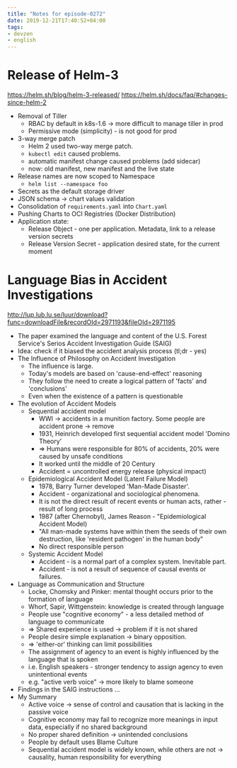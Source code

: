 ```yaml
---
title: "Notes for episode-0272"
date: 2019-12-21T17:40:52+04:00
tags:
- devzen
- english
---
```



# Release of Helm-3
https://helm.sh/blog/helm-3-released/
https://helm.sh/docs/faq/#changes-since-helm-2

- Removal of Tiller
  - RBAC by default in k8s-1.6 -> more difficult to manage tiller in prod
  - Permissive mode (simplicity) - is not good for prod
- 3-way merge patch
  - Helm 2 used two-way merge patch.
  - `kubectl edit` caused problems.
  - automatic manifest change caused problems (add sidecar)
  - now: old manifest, new manifest and the live state
- Release names are now scoped to Namespace
  - `helm list --namespace foo`
- Secrets as the default storage driver
- JSON schema -> chart values validation
- Consolidation of `requirements.yaml` into `Chart.yaml`
- Pushing Charts to OCI Registries (Docker Distribution)
- Application state:
  - Release Object - one per application. Metadata, link to a release version secrets
  - Release Version Secret - application desired state, for the current moment

# Language Bias in Accident Investigations
http://lup.lub.lu.se/luur/download?func=downloadFile&recordOId=2971193&fileOId=2971195

- The paper examined the language and content of the U.S. Forest Service's Serios Accident Investigation Guide (SAIG)
- Idea: check if it biased the accident analysis process (tl;dr - yes)
- The Influence of Philosophy on Accident Investigation
  - The influence is large.
  - Today's models are based on 'cause-end-effect' reasoning
  - They follow the need to create a logical pattern of 'facts' and 'conclusions'
  - Even when the existence of a pattern is questionable
- The evolution of Accident Models
  - Sequential accident model
    - WWI -> accidents in a munition factory. Some people are accident prone -> remove
    - 1931, Heinrich developed first sequential accident model 'Domino Theory'
    - => Humans were responsible for 80% of accidents, 20% were caused by unsafe conditions
    - It worked until the middle of 20 Century
    - Accident = uncontrolled energy release (physical impact)
  - Epidemiological Accident Model (Latent Failure Model)
    - 1978, Barry Turner developed 'Man-Made Disaster'.
    - Accident - organizational and sociological phenomena.
    - It is not the direct result of recent events or human acts, rather - result of long process
    - 1987 (after Chernobyl), James Reason - "Epidemiological Accident Model)
    - "All man-made systems have within them the seeds of their own destruction, like 'resident pathogen' in the human body"
    - No direct responsible person
  - Systemic Accident Model
    - Accident - is a normal part of a complex system. Inevitable part.
    - Accident - is not a result of sequence of causal events or failures.
- Language as Communication and Structure
  - Locke, Chomsky and Pinker: mental thought occurs prior to the formation of language
  - Whorf, Sapir, Wittgenstein: knowledge is created through language
  - People use "cognitive economy" - a less detailed method of language to communicate
  - => Shared experience is used -> problem if it is not shared
  - People desire simple explanation -> binary opposition.
  - => 'either-or' thinking can limit possibilities
  - The assignment of agency to an event is highly influenced by the language that is spoken
  -   i.e. English speakers - stronger tendency to assign agency to even unintentional events
  -   e.g. "active verb voice" -> more likely to blame someone
- Findings in the SAIG instructions ...
- My Summary
  - Active voice -> sense of control and causation that is lacking in the passive voice
  - Cognitive economy may fail to recognize more meanings in input data, especially if no shared background
  - No proper shared definition -> unintended conclusions
  - People by default uses Blame Culture
  - Sequential accident model is widely known, while others are not -> causality, human responsibility for everything
